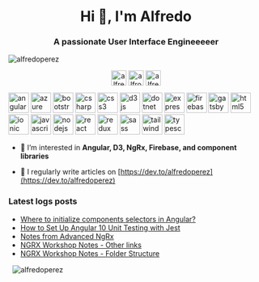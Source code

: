 <h1 align="center">Hi 👋, I'm Alfredo</h1>
<h3 align="center">A passionate User Interface Engineeeeer</h3>

<p align="left"> <img src="https://komarev.com/ghpvc/?username=alfredoperez" alt="alfredoperez" /> </p>


<p align="center">
 <a href="https://dev.to/alfredoperez" target="blank"><img align="center" src="https://cdn.jsdelivr.net/npm/simple-icons@3.0.1/icons/dev-dot-to.svg" alt="alfredoperez" height="30" width="30" /></a>
 <a href="https://twitter.com/alfrodo_perez" target="blank"><img align="center" src="https://cdn.jsdelivr.net/npm/simple-icons@3.0.1/icons/twitter.svg" alt="alfrodo_perez" height="30" width="30" /></a>
 <a href="https://linkedin.com/in/alfredo-perez" target="blank"><img align="center" src="https://cdn.jsdelivr.net/npm/simple-icons@3.0.1/icons/linkedin.svg" alt="alfredo-perez" height="30" width="30" /></a>
</p>

<p align="left">
 <img src="https://devicons.github.io/devicon/devicon.git/icons/angularjs/angularjs-original.svg" alt="angularjs" width="40" height="40"/>
 <img src="https://www.vectorlogo.zone/logos/microsoft_azure/microsoft_azure-icon.svg" alt="azure" width="40" height="40"/>
 <img src="https://devicons.github.io/devicon/devicon.git/icons/bootstrap/bootstrap-plain.svg" alt="bootstrap" width="40" height="40"/> 
 <img src="https://devicons.github.io/devicon/devicon.git/icons/csharp/csharp-original.svg" alt="csharp" width="40" height="40"/> 
 <img src="https://devicons.github.io/devicon/devicon.git/icons/css3/css3-original-wordmark.svg" alt="css3" width="40" height="40"/> 
 <img src="https://devicons.github.io/devicon/devicon.git/icons/d3js/d3js-original.svg" alt="d3js" width="40" height="40"/>
 <img src="https://devicons.github.io/devicon/devicon.git/icons/dot-net/dot-net-original-wordmark.svg" alt="dotnet" width="40" height="40"/>
 <img src="https://devicons.github.io/devicon/devicon.git/icons/express/express-original-wordmark.svg" alt="express" width="40" height="40"/>
 <img src="https://www.vectorlogo.zone/logos/firebase/firebase-icon.svg" alt="firebase" width="40" height="40"/>
 <img src="https://www.vectorlogo.zone/logos/gatsbyjs/gatsbyjs-icon.svg" alt="gatsby" width="40" height="40"/> 
 <img src="https://devicons.github.io/devicon/devicon.git/icons/html5/html5-original-wordmark.svg" alt="html5" width="40" height="40"/>
 <img src="https://upload.wikimedia.org/wikipedia/commons/d/d1/Ionic_Logo.svg" alt="ionic" width="40" height="40"/>
 <img src="https://devicons.github.io/devicon/devicon.git/icons/javascript/javascript-original.svg" alt="javascript" width="40" height="40"/>
 <img src="https://devicons.github.io/devicon/devicon.git/icons/nodejs/nodejs-original-wordmark.svg" alt="nodejs" width="40" height="40"/>
 <img src="https://devicons.github.io/devicon/devicon.git/icons/react/react-original-wordmark.svg" alt="react" width="40" height="40"/>
 <img src="https://devicons.github.io/devicon/devicon.git/icons/redux/redux-original.svg" alt="redux" width="40" height="40"/>
 <img src="https://devicons.github.io/devicon/devicon.git/icons/sass/sass-original.svg" alt="sass" width="40" height="40"/> 
 <img src="https://www.vectorlogo.zone/logos/tailwindcss/tailwindcss-icon.svg" alt="tailwind" width="40" height="40"/> 
 <img src="https://devicons.github.io/devicon/devicon.git/icons/typescript/typescript-original.svg" alt="typescript" width="40" height="40"/>
</p>



- 🌱 I’m interested in **Angular, D3, NgRx, Firebase, and component libraries**

- 📝 I regularly write articles on [https://dev.to/alfredoperez](https://dev.to/alfredoperez)

### Latest logs posts
<!-- BLOG-POST-LIST:START -->
- [Where to initialize components selectors in Angular?](https://dev.to/alfredoperez/where-to-initialize-components-selectors-in-angular-a0g)
- [How to Set Up Angular 10 Unit Testing with Jest](https://dev.to/alfredoperez/angular-10-setting-up-jest-2m0l)
- [Notes from Advanced NgRx](https://dev.to/alfredoperez/notes-from-advanced-ngrx-43c4)
- [NGRX Workshop Notes - Other links](https://dev.to/alfredoperez/ngrx-workshop-notes-other-links-43o6)
- [NGRX Workshop Notes - Folder Structure](https://dev.to/alfredoperez/ngrx-workshop-notes-folder-structure-3ame)
<!-- BLOG-POST-LIST:END -->

<p>&nbsp;
<img align="center" src="https://github-readme-stats.vercel.app/api?username=alfredoperez&theme=shades-of-purple&show_icons=true" alt="alfredoperez" />
</p>
